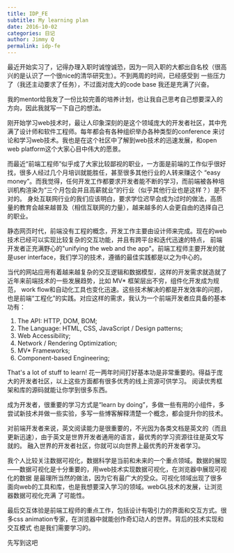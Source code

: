 ```yaml
---
title: IDP_FE 
subtitle: My learning plan
date: 2016-10-02
categories: 日记
author: Jimmy Q
permalink: idp-fe
---
```


最近开始实习了，记得办理入职时诚惶诚恐，因为一同入职的大都出自名校（很高兴的是认识了一个很nice的清华研究生）。不到两周的时间，已经感受到
一些压力了（我还主动要求了任务），不过面对庞大的code base 我还是充满了兴奋。

我的mentor给我发了一份比较完善的培养计划，也让我自己思考自己想要深入的方向，因此我就写一下自己的想法。

刚开始学习web技术时，最让人印象深刻的是这个领域庞大的开发者社区，其中充满了设计师和软件工程师。每年都会有各种组织举办各种类型的conference
来讨论和学习web技术。我也是在这个社区中了解到web技术的迅速发展，和open web platform这个大家心目中伟大的愿景。

而最近“前端工程师”似乎成了大家比较鄙视的职业，一方面是前端的工作似乎很好找，很多人经过几个月培训就能胜任，甚至很多其他行业的人转来赚这个
“easy money”。而我觉得，任何开发工作都要求开发者能不断的学习，而前端被各种培训机构渲染为“三个月包会并且高薪就业”的行业（似乎其他行业也是这样？）是不对的。
身处互联网行业的我们应该明白，要求学位迟早会成为过时的做法，高质量的教育会越来越普及（相信互联网的力量），越来越多的人会更自由的选择自己的职业。

静态网页时代，前端没有工程的概念，开发工作主要由设计师来完成。现在的web技术已经可以实现比较复杂的交互功能，并且有跨平台和迭代迅速的特点，
前端开发者正充满野心的"unifying the web and the app"。前端工程师主要开发的就是user interface，我们学习的技术，遵循的最佳实践都是以之为中心的。

当代的网站应用有着越来越复杂的交互逻辑和数据模型，这样的开发需求就造就了近年来前端技术的一些发展趋势，比如 MV* 框架层出不穷，组件化开发成为规范，
work flow和自动化工具也变化迅速。这些技术解决的都是开发效率的问题，也是前端“工程化”的实践。对应这样的需求，我认为一个前端开发者应具备的基本功有：

1. The API: HTTP, DOM, BOM;
2. The Language: HTML, CSS, JavaScript / Design patterns;
3. Web Accessibility;
4. Network / Rendering Optimization;
5. MV* Frameworks;
6. Component-based Engineering;

That's a lot of stuff to learn! 花一两年时间打好基本功是非常重要的。得益于庞大的开发者社区，以上这些方面都有很多优秀的线上资源可供学习。
阅读优秀框架和库的源码就能让你学到很多东西。

成为开发者，很重要的学习方式是“learn by doing”，多做一些有用的小组件，多尝试新技术并做一些实验，多写一些博客解释清楚一个概念，都会提升你的技术。

对前端开发者来说，英文阅读能力是很重要的，不光因为各类文档是英文的（而且更新迅速），由于英文是世界开发者通用的语言，最优秀的学习资源往往是英文写就的。
融入世界的开发者社区，你就可以向世界上最优秀的开发者学习。

我个人比较关注数据可视化，数据科学是当前和未来的一个重点领域。数据的展现——数据可视化是十分重要的，用web技术实现数据可视化，在浏览器中展现可视化的数据
是最理所当然的做法，因为它有最广大的受众。可视化领域出现了很多面向web的工具和库，也是我想要深入学习的领域。webGL技术的发展，让浏览器数据可视化充满
了可能性。

最后交互体验是前端工程师的重点工作，包括设计有吸引力的界面和交互方式。很多css animation专家，在浏览器中就能创作奇幻动人的世界。背后的技术实现和交互模式
也是我们需要学习的。

先写到这吧






